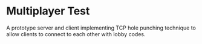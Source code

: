 # Multiplayer Test
A prototype server and client implementing TCP hole punching technique to allow clients to connect to each other with lobby codes.
